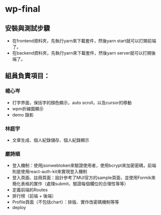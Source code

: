 # wp-final  

## 安裝與測試步驟
- 在frontend資料夾，先執行yarn來下載套件，然後yarn start就可以打開前端了。  
- 在backend資料夾，先執行yarn來下載套件，然後yarn server就可以打開後端了。  

## 組員負責項目：  
### 楊心岑 
- 打字界面，保括字的顏色顯示，auto scroll，以及cursor的移動
- wpm折線圖顯示
- demo 錄影 
### 林庭宇  
- 文章生成、個人紀錄儲存、個人紀錄顯示
### 嚴詩順  
- 登入機制：使用jsonwebtoken來驗證使用者，使用bcrypt來加密密碼，前端則是使用react-auth-kit來實現登入機制
- 登入頁面、註冊頁面：設計參考了MUI官方的sample頁面，並使用Formik來簡化表格的實作（處理submit、驗證每個欄位的合理性等等）
- 定義前端的Routes
- 排行榜（前端 + 後端）
- Profile頁面（不包括chart）：排版、實作改密碼機制等等
- deploy